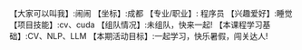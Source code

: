 ﻿【大家可以叫我】:闹闹
【坐标】:成都
【专业/职业】: 程序员
【兴趣爱好】:睡觉
【项目技能】:cv、cuda
【组队情况】:未组队，快来一起!
【本课程学习基础】:CV、NLP、LLM
【本期活动目标】:一起学习，快乐暑假，闯关达人!